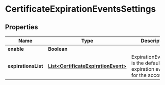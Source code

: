 

# CertificateExpirationEventsSettings


## Properties

| Name | Type | Description | Notes |
|------------ | ------------- | ------------- | -------------|
|**enable** | **Boolean** |  |  [optional] |
|**expirationsList** | [**List&lt;CertificateExpirationEvent&gt;**](CertificateExpirationEvent.md) | ExpirationEventsList is the default expiration events for the account |  [optional] |



